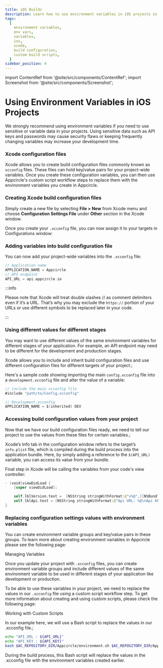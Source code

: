 ```yaml
---
title: iOS Builds
description: Learn how to use environment variables in iOS projects in Appcircle
tags:
  [
    environment variables,
    env vars,
    variables,
    ios,
    xcode,
    build configuration,
    custom build scripts,
  ]
sidebar_position: 4
---
```


import ContentRef from '@site/src/components/ContentRef';
import Screenshot from '@site/src/components/Screenshot';

# Using Environment Variables in iOS Projects

We strongly recommend using environment variables if you need to use sensitive or variable data in your projects. Using sensitive data such as API keys and passwords may cause security flaws or keeping frequently changing variables may increase your development time.

### Xcode configuration files

Xcode allows you to create build configuration files commonly known as `xcconfig` files. These files can hold key/value pairs for your project-wide variables. Once you create these configuration variables, you can then use Appcircle's custom script workflow steps to replace them with the environment variables you create in Appcircle.

### Creating Xcode build configuration files

Simply create a new file by selecting **File > New** from Xcode menu and choose **Configuration Settings File** under **Other** section in the Xcode window.

<Screenshot url='https://cdn.appcircle.io/docs/assets/env-var-ios-02.jpg' />

Once you create your `.xcconfig` file, you can now assign it to your targets in Configurations window:

<Screenshot url='https://cdn.appcircle.io/docs/assets/env-var-ios-03.jpg' />

### Adding variables into build configuration file

You can now add your project-wide variables into the `.xcconfig` file:

```swift
// Application name
APPLICATION_NAME = Appcircle
// API endpoint
API_URL = api.appcircle.io
```

:::info

Please note that Xcode will treat double slashes // as comment delimiters even if it’s a URL. That’s why you may exclude the `https://` portion of your URLs or use different symbols to be replaced later in your code.

:::

### Using different values for different stages

You may want to use different values of the same environment variables for different stages of your application. For example, an API endpoint may need to be different for the development and production stages.

Xcode allows you to include and inherit build configuration files and use different configuration files for different targets of your project.;

Here's a sample code showing importing the main `config.xcconfig` file into a `development.xcconfig` file and alter the value of a variable:

```swift
// include the main xcconfig file
#include "path/to/Config.xcconfig"

// Development.xcconfig
APPLICATION_NAME = $(inherited) DEV

```

### Accessing build configuration values from your project

Now that we have our build configuration files ready, we need to tell our project to use the values from these files for certain variables.;

Xcode’s Info tab in the configuration window refers to the target’s `info.plist` file, which is compiled during the build process into the application bundle. Here, by simply adding a reference to the `$(API_URL)` variable, you can access its value from your bundle.

<Screenshot url='https://cdn.appcircle.io/docs/assets/env-var-ios-04.jpg' />

Final step in Xcode will be calling the variables from your code's view controller:

```swift
- (void)viewDidLoad {
    [super viewDidLoad];

    self.lblVersion.text =  [NSString stringWithFormat:@"v%@",[[NSBundle mainBundle] objectForInfoDictionaryKey:@"CFBundleShortVersionString"]];
    self.lblApi.text = [NSString stringWithFormat:@"Api URL: %@\nApi KEY: %@",[[NSBundle mainBundle] objectForInfoDictionaryKey:@"API_URL"],[[NSBundle mainBundle] objectForInfoDictionaryKey:@"API_KEY"]];
}

```

### Replacing configuration settings values with environment variables

You can create environment variable groups and key/value pairs in these groups. To learn more about creating environment variables in Appcircle please see the following page:

<ContentRef url="/environment-variables/managing-variables">Managing Variables</ContentRef>

Once you update your project with `.xcconfig` files, you can create environment variable groups and include different values of the same environment variable to be used in different stages of your application like development or production.

<Screenshot url='https://cdn.appcircle.io/docs/assets/be-3108-var9.png' />

To be able to use these variables in your project, we need to replace the values in our `.xcconfig` file using a custom script workflow step. To get more information about creating and using custom scripts, please check the following page:

<ContentRef url="/workflows/common-workflow-steps/custom-script">Working with Custom Scripts</ContentRef>

In our example here, we will use a Bash script to replace the values in our .xcconfig file.;

```bash
echo "API_URL : ${API_URL}"
echo "API_KEY : ${API_KEY}"
bash $AC_REPOSITORY_DIR/Appcircle/environment.sh $AC_REPOSITORY_DIR/Appcircle/development.xcconfig
```

During the build process, this Bash script will replace the values in the .xcconfig file with the environment variables created earlier.

